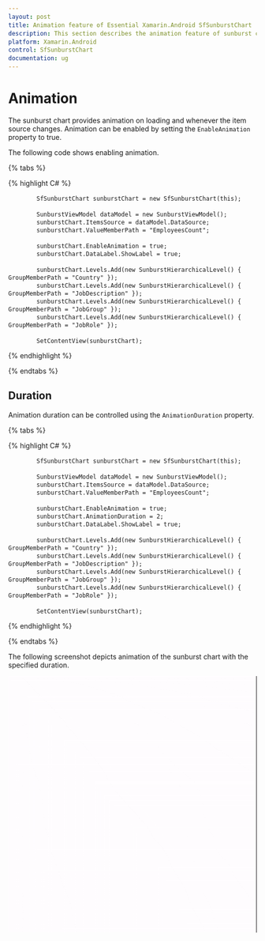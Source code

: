 ```yaml
---
layout: post
title: Animation feature of Essential Xamarin.Android SfSunburstChart
description: This section describes the animation feature of sunburst chart.
platform: Xamarin.Android
control: SfSunburstChart
documentation: ug
---
```


# Animation

The sunburst chart provides animation on loading and whenever the item source changes. Animation can be enabled by setting the `EnableAnimation` property to true.

The following code shows enabling animation.

{% tabs %} 

{% highlight C# %} 

            SfSunburstChart sunburstChart = new SfSunburstChart(this);

            SunburstViewModel dataModel = new SunburstViewModel();
            sunburstChart.ItemsSource = dataModel.DataSource;          
            sunburstChart.ValueMemberPath = "EmployeesCount";

            sunburstChart.EnableAnimation = true;
            sunburstChart.DataLabel.ShowLabel = true;            

            sunburstChart.Levels.Add(new SunburstHierarchicalLevel() { GroupMemberPath = "Country" });
            sunburstChart.Levels.Add(new SunburstHierarchicalLevel() { GroupMemberPath = "JobDescription" });
            sunburstChart.Levels.Add(new SunburstHierarchicalLevel() { GroupMemberPath = "JobGroup" });
            sunburstChart.Levels.Add(new SunburstHierarchicalLevel() { GroupMemberPath = "JobRole" });

            SetContentView(sunburstChart);     
          
{% endhighlight %}

{% endtabs %} 

## Duration

Animation duration can be controlled using the `AnimationDuration` property.

{% tabs %} 

{% highlight C# %} 

            SfSunburstChart sunburstChart = new SfSunburstChart(this);

            SunburstViewModel dataModel = new SunburstViewModel();
            sunburstChart.ItemsSource = dataModel.DataSource;          
            sunburstChart.ValueMemberPath = "EmployeesCount";

            sunburstChart.EnableAnimation = true;
            sunburstChart.AnimationDuration = 2;
            sunburstChart.DataLabel.ShowLabel = true;            

            sunburstChart.Levels.Add(new SunburstHierarchicalLevel() { GroupMemberPath = "Country" });
            sunburstChart.Levels.Add(new SunburstHierarchicalLevel() { GroupMemberPath = "JobDescription" });
            sunburstChart.Levels.Add(new SunburstHierarchicalLevel() { GroupMemberPath = "JobGroup" });
            sunburstChart.Levels.Add(new SunburstHierarchicalLevel() { GroupMemberPath = "JobRole" });

            SetContentView(sunburstChart);  

{% endhighlight %}

{% endtabs %} 

The following screenshot depicts animation of the sunburst chart with the specified duration.

![](Animation_images/Animate.gif)

